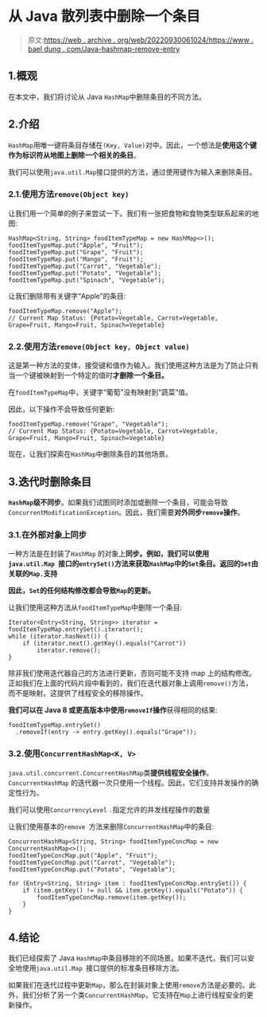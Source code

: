 # 从 Java 散列表中删除一个条目

> 原文:[https://web . archive . org/web/20220930061024/https://www . bael dung . com/Java-hashmap-remove-entry](https://web.archive.org/web/20220930061024/https://www.baeldung.com/java-hashmap-remove-entry)

## 1.概观

在本文中，我们将讨论从 Java `HashMap`中删除条目的不同方法。

## 2.介绍

`HashMap`用唯一键将条目存储在`(Key, Value)`对中。因此，一个想法是**使用这个键作为标识符从地图上删除一个相关的条目**。

我们可以使用`java.util.Map`接口提供的方法，通过使用键作为输入来删除条目。

### 2.1.使用方法`remove(Object key)`

让我们用一个简单的例子来尝试一下。我们有一张把食物和食物类型联系起来的地图:

```
HashMap<String, String> foodItemTypeMap = new HashMap<>();
foodItemTypeMap.put("Apple", "Fruit");
foodItemTypeMap.put("Grape", "Fruit");
foodItemTypeMap.put("Mango", "Fruit");
foodItemTypeMap.put("Carrot", "Vegetable");
foodItemTypeMap.put("Potato", "Vegetable");
foodItemTypeMap.put("Spinach", "Vegetable");
```

让我们删除带有关键字“Apple”的条目:

```
foodItemTypeMap.remove("Apple");
// Current Map Status: {Potato=Vegetable, Carrot=Vegetable, Grape=Fruit, Mango=Fruit, Spinach=Vegetable}
```

### 2.2.使用方法`remove(Object key, Object value)`

这是第一种方法的变体，接受键和值作为输入。我们使用这种方法是为了防止只有当一个键被映射到一个特定的值时**才删除一个条目。**

在`foodItemTypeMap`中，关键字“葡萄”没有映射到“蔬菜”值。

因此，以下操作不会导致任何更新:

```
foodItemTypeMap.remove("Grape", "Vegetable");
// Current Map Status: {Potato=Vegetable, Carrot=Vegetable, Grape=Fruit, Mango=Fruit, Spinach=Vegetable}
```

现在，让我们探索在`HashMap`中删除条目的其他场景。

## 3.迭代时删除条目

**`HashMap`级不同步**。如果我们试图同时添加或删除一个条目，可能会导致`ConcurrentModificationException`。因此，我们需要**对外同步`remove`操作**。

### 3.1.在外部对象上同步

一种方法是在封装了`HashMap` 的对象上**同步。例如，我们可以使用`java.util.Map `接口的`entrySet()`方法来获取`HashMap`中的`Set`条目。返回的`Set`由关联的`Map.`支持**

**因此，`Set`的任何结构修改都会导致`Map`的更新。**

让我们使用这种方法从`foodItemTypeMap`中删除一个条目:

```
Iterator<Entry<String, String>> iterator = foodItemTypeMap.entrySet().iterator();
while (iterator.hasNext()) {
    if (iterator.next().getKey().equals("Carrot"))
        iterator.remove();
}
```

除非我们使用迭代器自己的方法进行更新，否则可能不支持 map 上的结构修改。正如我们在上面的代码片段中看到的，我们在迭代器对象上调用`remove()`方法，而不是映射。这提供了线程安全的移除操作。

**我们可以在 Java 8 或更高版本中使用`removeIf`操作**获得相同的结果:

```
foodItemTypeMap.entrySet()
  .removeIf(entry -> entry.getKey().equals("Grape"));
```

### 3.2.使用`ConcurrentHashMap<K, V>`

`java.util.concurrent.ConcurrentHashMap`类**提供线程安全操作**。`ConcurrentHashMap` 的迭代器一次只使用一个线程。因此，它们支持并发操作的确定性行为。

我们可以使用`ConcurrencyLevel` `.`指定允许的并发线程操作的数量

让我们使用基本的`remove `方法来删除`ConcurrentHashMap`中的条目:

```
ConcurrentHashMap<String, String> foodItemTypeConcMap = new ConcurrentHashMap<>();
foodItemTypeConcMap.put("Apple", "Fruit");
foodItemTypeConcMap.put("Carrot", "Vegetable");
foodItemTypeConcMap.put("Potato", "Vegetable");

for (Entry<String, String> item : foodItemTypeConcMap.entrySet()) {
    if (item.getKey() != null && item.getKey().equals("Potato")) {
        foodItemTypeConcMap.remove(item.getKey());
    }
} 
```

## 4.结论

我们已经探索了 Java `HashMap`中条目移除的不同场景。如果不迭代，我们可以安全地使用`java.util.Map `接口提供的标准条目移除方法。

如果我们在迭代过程中更新`Map`，那么在封装对象上使用`remove`方法是必要的。此外，我们分析了另一个类`ConcurrentHashMap`，它支持在`Map`上进行线程安全的更新操作。